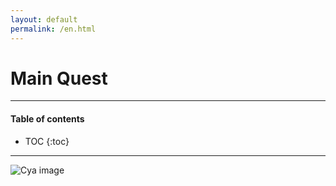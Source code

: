 ```yaml
---
layout: default
permalink: /en.html
---
```

# Main Quest

---
#### Table of contents

<div id="inline_toc" markdown="1">

* TOC
{:toc}

</div>

---

![Cya image](https://meta.gpupo.com/dockerized-helloworld/img/pizzatime.jpg)

